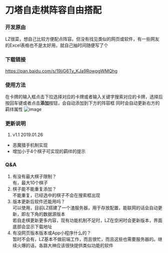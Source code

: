 # 刀塔自走棋阵容自由搭配

### 开发原由
LZ很菜，想自己比较方便配点阵容。但没有找见类似的网页或软件，有一些网友的Excel表格也不是太好用，就自己抽时间随便写了个

### 下载链接
https://pan.baidu.com/s/19jjG6Ty_KJa9RowpgWMQhg

### 使用方法
在卡牌的输入框点击下拉选择对应的卡牌或者输入关键字搜索对应的卡牌，选择后按回车键或者点击**添加**按钮，会自动添加到下方的阵容框
同时会自动更新右方的羁绊属性
![image](https://github.com/adswads/AutoChessMatch/blob/master/阵容搭配效果图.png)

### 更新说明
1. v1.1 2019.01.26  
* 恶魔猎手机制实现  
* 增加小于4个棋子可实现的羁绊的提示

### Q&A
1. 有没有最大棋子限制？  
有，最大10个棋子
2. 棋子能不能重复添加？  
不能重复，已经选中的棋子不会在搜索框出现
3. 版本更新后软件还能用吗？  
可以使用，目前LZ搭建了一个渣服务器，用于存放配置，能联网的话会自动更新，即左下角的数据源版本  
若自走棋更新更多内容，现有功能机制不足时，LZ在空闲时会更新版本，界面底部会显示下载地址  
4. 有没网页版本版本或App小程序什么的？  
暂时不会有，LZ基本不做前端工作，而且很忙，而且这些也需要服务器的。继续火爆的话，各路大神应该很快提供类似功能的软件
